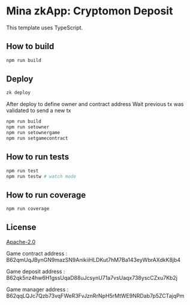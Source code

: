 # Mina zkApp: Cryptomon Deposit

This template uses TypeScript.

## How to build

```sh
npm run build
```

## Deploy
```sh
zk deploy
```

After deploy to define owner and contract address
Wait previous tx was validated to send a new tx
```sh
npm run build
npm run setowner
npm run setownergame
npm run setgamecontract
```


## How to run tests

```sh
npm run test
npm run testw # watch mode
```

## How to run coverage

```sh
npm run coverage
```

## License

[Apache-2.0](LICENSE)


Game contract address : B62qmUqJBynGN9mazSN9AnikiiHLDKut7hM7Ba143eyWbrAXdkK8jb4

Game deposit address : B62qk5nz4hw6H1gssUqaD88uJcsynU71a7vsUaqx738yscCZxu7Kb2j

Game manager address : B62qqLQJc7Qzb73vqFWeR3FvJznRrNpH5rMtWE9NRDab7p5ZCTajqPm